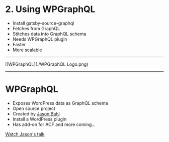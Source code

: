 # 2. Using WPGraphQL

- Install gatsby-source-graphql
- Fetches from GraphQL
- Stitches data into GraphQL schema
- Needs WPGraphQL plugin
- Faster
- More scalable

---

![WPGraphQL](./WPGraphQL Logo.png)

---

# WPGraphQL

- Exposes WordPress data as GraphQL schema
- Open source project
- Created by [Jason Bahl](https://twitter.com/jasonbahl/)
- Install a WordPress plugin
- Has add-on for ACF and more coming...

[Watch Jason's talk](https://wordpress.tv/2019/03/08/jason-bahl-building-static-sites-with-wordpress-gatsby-and-wpgraphql/)